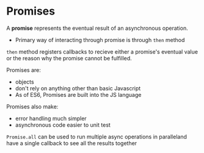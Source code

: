 # Promises

A **promise** represents the eventual result of an asynchronous operation.
- Primary way of interacting through promise is through `then` method

`then` method registers callbacks to recieve either a promise's eventual value or the reason why the promise cannot be fulfilled.

Promises are:
- objects
- don't rely on anything other than basic Javascript
- As of ES6, Promises are built into the JS language

Promises also make:
- error handling much simpler
- asynchronous code easier to unit test

`Promise.all` can be used to run multiple async operations in paralleland have a single callback to see all the results  together